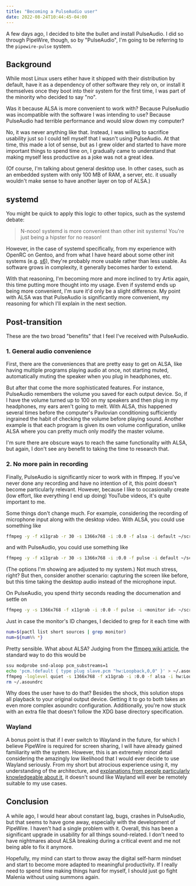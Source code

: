 ```yaml
---
title: "Becoming a PulseAudio user"
date: 2022-08-24T10:44:45-04:00
---
```


A few days ago, I decided to bite the bullet and install PulseAudio. I did so
through PipeWire, though, so by "PulseAudio", I'm going to be referring to the
``pipewire-pulse`` system.

## Background
While most Linux users etiher have it shipped with their distribution by
default, have it as a dependency of other software they rely on, or install it
themselves once they boot into their system for the first time, I was part of
the minority who decided to say "no".

Was it because ALSA is more convenient to work with? Because PulseAudio was
incompatible with the software I was intending to use? Because PulseAudio had
terrible performance and would slow down my computer?

No, it was never anything like that. Instead, I was willing to sacrifice
usability just so I could tell myself that I wasn't using PulseAudio. At that
time, this made a lot of sense, but as I grew older and started to have more
important things to spend time on, I gradually came to understand that making
myself less productive as a joke was not a great idea.

(Of course, I'm talking about general desktop use. In other cases, such as an
embedded system with only 100 MB of RAM, a server, etc. it usually wouldn't make
sense to have another layer on top of ALSA.)

## systemd

You might be quick to apply this logic to other topics, such as the systemd
debate:

>N-nooo! systemd is more convenient than other init systems! You're just
being a hipster for no reason!

However, in the case of systemd specifically,
from my experience with OpenRC on Gentoo, and from what I have heard about some
other init systems (e.g.
[s6](https://dudemanguy.github.io/blog/posts/2019-12-19-s6-love/s6-love.html)),
they're probably more usable rather than less usable. As software grows in
complexity, it generally becomes harder to extend.

With that reasoning, I'm becoming more and more inclined to try Artix again,
this time putting more thought into my usage. Even if systemd ends up being more
convenient, I'm sure it'd only be a slight difference. My point with ALSA was
that PulseAudio is significantly more convenient, my reasoning for which I'll
explain in the next section.

## Post-transition
These are the two broad "benefits" that I feel I've received with PulseAudio.

### 1. General audio convenience

First, there are the conveniences that are pretty easy to get on ALSA, like
having multiple programs playing audio at once, not starting muted,
automatically muting the speaker when you plug in headphones, etc.

But after that come the more sophisticated features. For instance, PulseAudio
remembers the volume you saved for each output device. So, if I have the volume
turned up to 100 on my speakers and then plug in my headphones, my ears aren't
going to melt. With ALSA, this happened several times before the computer's
Pavlovian conditioning sufficiently ingrained the habit of checking the volume
before playing sound. Another example is that each program is given its own
volume configuration, unlike ALSA where you can pretty much only modify the
master volume.

I'm sure there are obscure ways to reach the same functionality with ALSA, but
again, I don't see any benefit to taking the time to research that.

### 2. No more pain in recording
Finally, PulseAudio is significantly nicer to work with in ffmpeg. If you've
never done any recording and have no intention of it, this point doesn't become
particularly relevant. However, because I like to occasionally create (low
effort, like everything I end up doing) YouTube videos, it's quite important to
me.

Some things don't change much. For example, considering the recording of
microphone input along with the desktop video. With ALSA, you could use
something like
```sh
ffmpeg -y -f x11grab -r 30 -s 1366x768 -i :0.0 -f alsa -i default ~/screen.mp4
```
and with PulseAudio, you could use something like
```sh
ffmpeg -y -f x11grab -r 30 -s 1366x768 -i :0.0 -f pulse -i default ~/screen.mp4
```

(The options I'm showing are adjusted to my system.) Not much stress, right? But
then, consider another scenario: capturing the screen like before, but this time
taking the desktop audio instead of the microphone input.

On PulseAudio, you spend thirty seconds reading the documenation and settle on
```sh
ffmpeg -y -s 1366x768 -f x11grab -i :0.0 -f pulse -i <monitor id> ~/screen.mp4
```
Just in case the monitor's ID changes, I decided to grep for it each time with
```sh
num=$(pactl list short sources | grep monitor)
num=${num%%	*}
```

Pretty sensible. What about ALSA? Judging from the [ffmpeg wiki
article](https://trac.ffmpeg.org/wiki/Capture/ALSA), the standard way to do this
would be

```sh
ssu modprobe snd-aloop pcm_substreams=1
echo 'pcm.!default { type plug slave.pcm "hw:Loopback,0,0" }' > ~/.asoundrc
ffmpeg -loglevel quiet -s 1366x768 -f x11grab -i :0.0 -f alsa -i hw:Loopback,1,0 ~/screen.mp4
rm ~/.asoundrc
```

Why does the user have to do that? Besides the shock, this solution stops all
playback to your original output device. Getting it to go to both takes an even
more complex asoundrc configuration. Additionally, you're now stuck with an
extra file that doesn't follow the XDG base directory specification.

### Wayland
A bonus point is that if I ever switch to Wayland in the future, for which I
believe PipeWire is required for screen sharing, I will have already gained
familiarity with the system. However, this is an extremely minor detail
considering the amazingly low likelihood that I would ever decide to use Wayland
seriously. From my short but atrocious experience using it, my understanding of
the architecture, and [explanations from people particularly knowledgeable about
it](https://dudemanguy.github.io/blog/posts/2022-06-10-wayland-xorg/wayland-xorg.html),
it doesn't sound like Wayland will ever be remotely suitable to my use cases.

## Conclusion
A while ago, I would hear about constant lag, bugs, crashes in PulseAudio, but
that seems to have gone away, especially with the development of PipeWire. I
haven't had a single problem with it. Overall, this has been a significant
upgrade in usability for all things sound-related. I don't need to have
nightmares about ALSA breaking during a critical event and me not being able to
fix it anymore.

Hopefully, my mind can start to throw away the digital self-harm mindset and
start to become more adapted to meaningful productivity. If I really need to
spend time making things hard for myself, I should just go fight Malenia without
using summons again.
